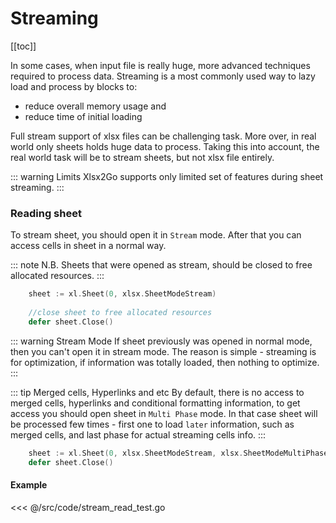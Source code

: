 # Streaming
[[toc]]

In some cases, when input file is really huge, more advanced techniques required to process data. Streaming is a most commonly used way to lazy load and process by blocks to:
 * reduce overall memory usage and 
 * reduce time of initial loading 

Full stream support of xlsx files can be challenging task. More over, in real world only sheets holds huge data to process. Taking this into account, the real world task will be to stream sheets, but not xlsx file entirely.   

::: warning Limits
Xlsx2Go supports only limited set of features during sheet streaming.
:::

### Reading sheet
To stream sheet, you should open it in `Stream` mode. After that you can access cells in sheet in a normal way.

::: note N.B.
Sheets that were opened as stream, should be closed to free allocated resources.
:::
```go
	sheet := xl.Sheet(0, xlsx.SheetModeStream)
	
	//close sheet to free allocated resources
	defer sheet.Close()
```

::: warning Stream Mode
If sheet previously was opened in normal mode, then you can't open it in stream mode. The reason is simple - streaming is for optimization, if information was totally loaded, then nothing to optimize. 
:::

::: tip Merged cells, Hyperlinks and etc
By default, there is no access to merged cells, hyperlinks and conditional formatting information, to get access you should open sheet in `Multi Phase` mode. In that case sheet will be processed few times - first one to load `later` information, such as merged cells, and last phase for actual streaming cells info.
::: 

```go
	sheet := xl.Sheet(0, xlsx.SheetModeStream, xlsx.SheetModeMultiPhase)
	defer sheet.Close()
```

#### Example 
<<< @/src/code/stream_read_test.go